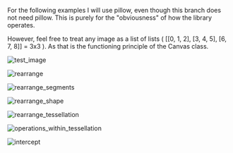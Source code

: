 For the following examples I will use pillow, even though this branch does not need pillow. This is purely for the "obviousness" of how the library operates. 

However, feel free to treat any image as a list of lists ( [[0, 1, 2], [3, 4, 5], [6, 7, 8]] = 3x3 ). As that is the functioning principle of the Canvas class.

![test_image](https://cdn.discordapp.com/attachments/301928716664176641/628700613051547668/test_image.png)

![rearrange](https://cdn.discordapp.com/attachments/301928716664176641/628700615308083201/rearrange.png)

![rearrange_segments](https://cdn.discordapp.com/attachments/301928716664176641/628700588103958551/rearrange_segments.png)

![rearrange_shape](https://cdn.discordapp.com/attachments/301928716664176641/628700606206574642/rearrange_shape.png)

![rearrange_tessellation](https://cdn.discordapp.com/attachments/301928716664176641/628700609352040478/rearrange_tessellation.png)

![operations_within_tessellation](https://cdn.discordapp.com/attachments/301928716664176641/636732608432308274/result_image.png)

![intercept](https://cdn.discordapp.com/attachments/301928716664176641/681594897144610831/result_image.png)